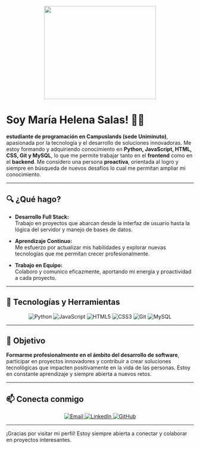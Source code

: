 <p align="center">
<img src="https://user-images.githubusercontent.com/53114757/186635038-9a8fc243-a75c-471c-8e2c-310ec84f1ed2.gif" width="300" height="250"/>
</p>


# Soy María Helena Salas! 👩‍💻

**estudiante de programación en Campuslands (sede Uniminuto)**, apasionada por la tecnología y el desarrollo de soluciones innovadoras. Me estoy formando y adquiriendo conocimiento en **Python, JavaScript, HTML, CSS, Git y MySQL**, lo que me permite trabajar tanto en el **frontend** como en el **backend**. Me considero una persona **proactiva**, orientada al logro y siempre en búsqueda de nuevos desafíos lo cual me permitan ampliar mi conocimiento.

---

## 🔍 ¿Qué hago?

- **Desarrollo Full Stack:**  
  Trabajo en proyectos que abarcan desde la interfaz de usuario hasta la lógica del servidor y manejo de bases de datos.

- **Aprendizaje Continuo:**  
  Me esfuerzo por actualizar mis habilidades y explorar nuevas tecnologías que me permitan crecer profesionalmente.

- **Trabajo en Equipo:**  
  Colaboro y comunico eficazmente, aportando mi energía y proactividad a cada proyecto.

---

## 🔧 Tecnologías y Herramientas

<p align="center">
  <img src="https://img.shields.io/badge/Python-3670A0?style=for-the-badge&logo=python&logoColor=ffdd54" alt="Python" />
  <img src="https://img.shields.io/badge/JavaScript-F7DF1E?style=for-the-badge&logo=javascript&logoColor=black" alt="JavaScript" />
  <img src="https://img.shields.io/badge/HTML5-E34F26?style=for-the-badge&logo=html5&logoColor=white" alt="HTML5" />
  <img src="https://img.shields.io/badge/CSS3-1572B6?style=for-the-badge&logo=css3&logoColor=white" alt="CSS3" />
  <img src="https://img.shields.io/badge/Git-F05032?style=for-the-badge&logo=git&logoColor=white" alt="Git" />
  <img src="https://img.shields.io/badge/MySQL-4479A1?style=for-the-badge&logo=mysql&logoColor=white" alt="MySQL" />
</p>

---

## 🎯 Objetivo

**Formarme profesionalmente en el ámbito del desarrollo de software**, participar en proyectos innovadores y contribuir a crear soluciones tecnológicas que impacten positivamente en la vida de las personas. Estoy en constante aprendizaje y siempre abierta a nuevos retos.

---

## 📫 Conecta conmigo

<p align="center">
  <a href="mailto:mariahelenasalas83@gmail.com">
    <img src="https://img.shields.io/badge/Email-mariahelenasalas83@gmail.com-c14438?style=for-the-badge&logo=gmail&logoColor=white" alt="Email" />
  </a>
  <a href="https://www.linkedin.com/in/mar%C3%ADa-helena-salas-273a86352/" target="_blank">
    <img src="https://img.shields.io/badge/LinkedIn-María%20Helena%20Salas-0A66C2?style=for-the-badge&logo=linkedin&logoColor=white" alt="LinkedIn" />
  </a>
  <a href="https://github.com/mariaHelenaSalas" target="_blank">
    <img src="https://img.shields.io/badge/GitHub-mariaHelenaSalas-181717?style=for-the-badge&logo=github&logoColor=white" alt="GitHub" />
  </a>
</p>

---

¡Gracias por visitar mi perfil! Estoy siempre abierta a conectar y colaborar en proyectos interesantes.
